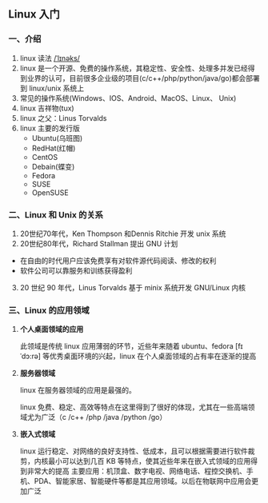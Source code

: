 ## Linux 入门

### 一、介绍

1. linux 读法 [/ˈlɪnəks/](cmd://Speak/_us_/Linux)
2. linux 是一个开源、免费的操作系统，其稳定性、安全性、处理多并发已经得到业界的认可，目前很多企业级的项目(c/c++/php/python/java/go)都会部署到 linux/unix 系统上
3. 常见的操作系统(Windows、IOS、Android、MacOS、Linux、 Unix)
4. linux 吉祥物(tux)
5. linux 之父：Linus Torvalds
6. linux 主要的发行版
   - Ubuntu(乌班图)
   - RedHat(红帽)
   - CentOS
   - Debain(蝶变)
   - Fedora
   - SUSE
   - OpenSUSE



### 二、Linux 和 Unix 的关系

1. 20世纪70年代，Ken Thompson 和Dennis Ritchie 开发 unix 系统
2. 20世纪80年代，Richard Stallman 提出 GNU 计划
  -  在自由的时代用户应该免费享有对软件源代码阅读、修改的权利
  - 软件公司可以靠服务和训练获得盈利
3. 20 世纪 90 年代，Linus Torvalds 基于 minix 系统开发 GNU/Linux 内核



### 三、Linux 的应用领域

1. **个人桌面领域的应用**

   此领域是传统 linux 应用薄弱的环节，近些年来随着 ubuntu、fedora [fɪˈdɔ:rə] 等优秀桌面环境的兴起，linux 在个人桌面领域的占有率在逐渐的提高

2. **服务器领域**

   linux 在服务器领域的应用是最强的。

   linux 免费、稳定、高效等特点在这里得到了很好的体现，尤其在一些高端领域尤为广泛（c /c++ /php /java /python /go）

3. **嵌入式领域**

   linux 运行稳定、对网络的良好支持性、低成本，且可以根据需要进行软件裁剪，内核最小可以达到几百 KB 等特点，使其近些年来在嵌入式领域的应用得到非常大的提高
   主要应用：机顶盒、数字电视、网络电话、程控交换机、手机、PDA、智能家居、智能硬件等都是其应用领域。以后在物联网中应用会更加广泛